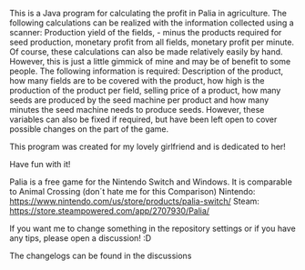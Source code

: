 This is a Java program for calculating the profit in Palia in agriculture. The following calculations can be realized with the information collected using a scanner: Production yield of the fields, - minus the products required for seed production, monetary profit from all fields, monetary profit per minute. Of course, these calculations can also be made relatively easily by hand. However, this is just a little gimmick of mine and may be of benefit to some people.
The following information is required: Description of the product, how many fields are to be covered with the product, how high is the production of the product per field, selling price of a product, how many seeds are produced by the seed machine per product and how many minutes the seed machine needs to produce seeds. However, these variables can also be fixed if required, but have been left open to cover possible changes on the part of the game.

This program was created for my lovely girlfriend and is dedicated to her!

Have fun with it!

Palia is a free game for the Nintendo Switch and Windows. It is comparable to Animal Crossing (don´t hate me for this Comparison)
Nintendo: https://www.nintendo.com/us/store/products/palia-switch/
Steam: https://store.steampowered.com/app/2707930/Palia/

If you want me to change something in the repository settings or if you have any tips, please open a discussion! :D

The changelogs can be found in the discussions
